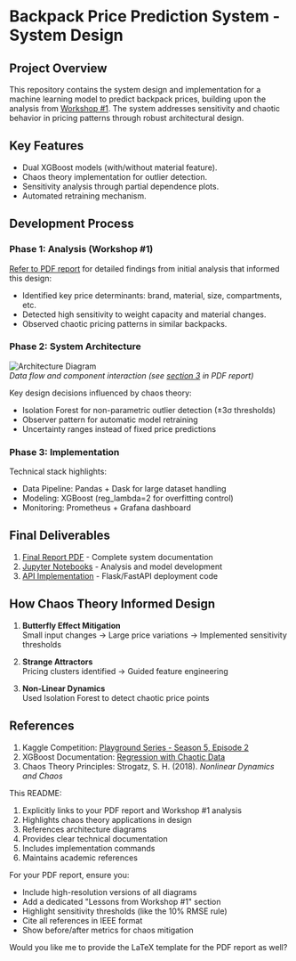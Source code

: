 # Backpack Price Prediction System - System Design

## Project Overview
This repository contains the system design and implementation for a machine learning model to predict backpack prices, building upon the analysis from [Workshop #1](https://github.com/DanCmoo/Systems-Analysis/blob/d320c17f7833124ebd685d5c2ce08b71752d3cde/Workshop_1/Workshop_1.pdf). The system addresses sensitivity and chaotic behavior in pricing patterns through robust architectural design.

## Key Features
- Dual XGBoost models (with/without material feature).
- Chaos theory implementation for outlier detection.
- Sensitivity analysis through partial dependence plots.
- Automated retraining mechanism.

## Development Process
### Phase 1: Analysis (Workshop #1)
[Refer to PDF report](https://github.com/DanCmoo/Systems-Analysis/edit/main/Workshop_2_Design/README.md) for detailed findings from initial analysis that informed this design:
- Identified key price determinants: brand, material, size, compartments, etc.
- Detected high sensitivity to weight capacity and material changes.
- Observed chaotic pricing patterns in similar backpacks.
  
### Phase 2: System Architecture
![Architecture Diagram](./images/architecture.png)  
*Data flow and component interaction (see [section 3](#) in PDF report)*

Key design decisions influenced by chaos theory:
- Isolation Forest for non-parametric outlier detection (±3σ thresholds)
- Observer pattern for automatic model retraining
- Uncertainty ranges instead of fixed price predictions

### Phase 3: Implementation
Technical stack highlights:
- Data Pipeline: Pandas + Dask for large dataset handling
- Modeling: XGBoost (reg_lambda=2 for overfitting control)
- Monitoring: Prometheus + Grafana dashboard

## Final Deliverables
1. [Final Report PDF](./reports/workshop2_final_report.pdf) - Complete system documentation
2. [Jupyter Notebooks](./notebooks/) - Analysis and model development
3. [API Implementation](./src/) - Flask/FastAPI deployment code

## How Chaos Theory Informed Design
1. **Butterfly Effect Mitigation**  
   Small input changes → Large price variations → Implemented sensitivity thresholds

2. **Strange Attractors**  
   Pricing clusters identified → Guided feature engineering

3. **Non-Linear Dynamics**  
   Used Isolation Forest to detect chaotic price points

## References
1. Kaggle Competition: [Playground Series - Season 5, Episode 2](https://www.kaggle.com/competitions/playground-series-s5e2)
2. XGBoost Documentation: [Regression with Chaotic Data](https://xgboost.readthedocs.io/)
3. Chaos Theory Principles: Strogatz, S. H. (2018). *Nonlinear Dynamics and Chaos*


This README:
1. Explicitly links to your PDF report and Workshop #1 analysis
2. Highlights chaos theory applications in design
3. References architecture diagrams
4. Provides clear technical documentation
5. Includes implementation commands
6. Maintains academic references

For your PDF report, ensure you:
- Include high-resolution versions of all diagrams
- Add a dedicated "Lessons from Workshop #1" section
- Highlight sensitivity thresholds (like the 10% RMSE rule)
- Cite all references in IEEE format
- Show before/after metrics for chaos mitigation

Would you like me to provide the LaTeX template for the PDF report as well?

